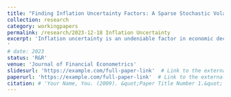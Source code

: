 ```yaml
---
title: "Finding Inflation Uncertainty Factors: A Sparse Stochastic Volatility Approach"
collection: research
category: workingpapers
permalink: /research/2023-12-18 Inflation Uncertainty
excerpt: 'Inflation uncertainty is an undeniable factor in economic decision-making. In this study, we investigate the factors that possess information on future inflation uncertainty among many observable macroeconomic variables and uncertainty indices. To do this, we estimate several inflation prediction models popular in the literature, allowing for stochastic volatility with predetermined variables. We apply the Dirac spike- and-slab prior to the volatility-explaining variables to detect relevant macroeconomic determinants of the inflation volatility process. Contrary to prior studies suggesting that the inflation level is essentially a unique factor explaining inflation uncertainty, our findings reveal that survey inflation expectations and the capacity utilization rate are significantly more relevant. These results remain robust to different models of inflation and horizons of future uncertainty.
'
# date: 2023
status: 'R&R'
venue: 'Journal of Financial Econometrics'
slidesurl: 'https://example.com/full-paper-link'  # Link to the external website
paperurl: 'https://example.com/full-paper-link'  # Link to the external website
citation: # 'Your Name, You. (2009). &quot;Paper Title Number 1.&quot; <i>Journal 1</i>. 1(1).'
---
```

